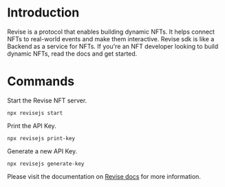 # Introduction

Revise is a protocol that enables building dynamic NFTs. It helps connect NFTs to real-world events and make them interactive. Revise sdk is like a Backend as a service for NFTs. If you're an NFT developer looking to build dynamic NFTs, read the docs and get started.

# Commands

Start the Revise NFT server.

`npx revisejs start`

Print the API Key.

`npx revisejs print-key`

Generate a new API Key.

`npx revisejs generate-key`

Please visit the documentation on [Revise docs](https://docs.revise.network) for more information.